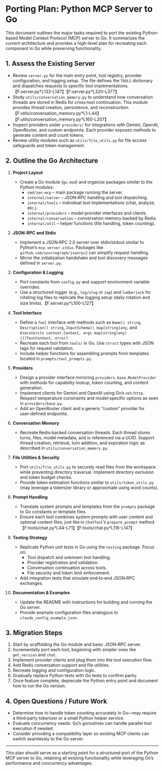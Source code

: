 # Porting Plan: Python MCP Server to Go

This document outlines the major tasks required to port the existing Python-based Model Context Protocol (MCP) server to Go. It summarizes the current architecture and provides a high-level plan for recreating each component in Go while preserving functionality.

## 1. Assess the Existing Server
- Review `server.py` for the main entry point, tool registry, provider configuration, and logging setup. The file defines the `TOOLS` dictionary and dispatches requests to specific tool implementations.【F:server.py†L133-L147】【F:server.py†L320-L377】
- Study `utils/conversation_memory.py` to understand how conversation threads are stored in Redis for cross‑tool continuation. This module provides thread creation, persistence, and reconstruction.【F:utils/conversation_memory.py†L1-L44】【F:utils/conversation_memory.py†L160-L207】
- Inspect providers under `providers/` for integrations with Gemini, OpenAI, OpenRouter, and custom endpoints. Each provider exposes methods to generate content and count tokens.
- Review utility modules such as `utils/file_utils.py` for file access safeguards and token management.

## 2. Outline the Go Architecture
1. **Project Layout**
   - Create a Go module (`go.mod`) and organize packages similar to the Python modules:
     - `cmd/zen-mcp` – main package running the server.
     - `internal/server` – JSON‑RPC handling and tool dispatching.
     - `internal/tools` – individual tool implementations (chat, analyze, etc.).
     - `internal/providers` – model provider interfaces and clients.
     - `internal/conversation` – conversation memory backed by Redis.
     - `internal/util` – helper functions (file handling, token counting).

2. **JSON‑RPC and Stdio**
   - Implement a JSON‑RPC 2.0 server over stdin/stdout similar to Python’s `mcp.server.stdio`. Packages like `github.com/sourcegraph/jsonrpc2` can simplify request handling.
   - Mirror the initialization handshake and tool discovery messages defined in `server.py`.

3. **Configuration & Logging**
   - Port constants from `config.py` and support environment variable overrides.
   - Use a structured logger (e.g., `log/slog` or `zap`) and `lumberjack` for rotating log files to replicate the logging setup (daily rotation and size limits).【F:server.py†L100-L127】

4. **Tool Interface**
   - Define a `Tool` interface with methods such as `Name() string`, `Description() string`, `InputSchema() map[string]any`, and `Execute(ctx context.Context, args map[string]any) ([]TextContent, error)`.
   - Recreate each tool from `tools/` in Go. Use `struct` types with JSON tags for request validation.
   - Include helper functions for assembling prompts from templates located in `prompts/tool_prompts.py`.

5. **Providers**
   - Design a provider interface mirroring `providers.base.ModelProvider` with methods for capability lookup, token counting, and content generation.
   - Implement clients for Gemini and OpenAI using Go’s `net/http`. Respect temperature constraints and model‑specific options as seen in `providers/base.py`.
   - Add an OpenRouter client and a generic “custom” provider for user‑defined endpoints.

6. **Conversation Memory**
   - Recreate Redis‑backed conversation threads. Each thread stores turns, files, model metadata, and is referenced via a UUID. Support thread creation, retrieval, turn addition, and expiration logic as described in `utils/conversation_memory.py`.

7. **File Utilities & Security**
   - Port `utils/file_utils.py` to securely read files from the workspace while preventing directory traversal. Implement directory exclusion and token budget checks.
   - Provide token estimation functions similar to `utils/token_utils.py` (may leverage a tokenizer library or approximate using word counts).

8. **Prompt Handling**
   - Translate system prompts and templates from the `prompts` package to Go constants or template files.
   - Ensure each tool combines system prompts with user content and optional context files, just like in `ChatTool`’s `prepare_prompt` method.【F:tools/chat.py†L44-L71】【F:tools/chat.py†L116-L147】

9. **Testing Strategy**
   - Replicate Python unit tests in Go using the `testing` package. Focus on:
     - Tool dispatch and unknown tool handling.
     - Provider registration and validation.
     - Conversation continuation across tools.
     - File security and token limit enforcement.
   - Add integration tests that simulate end‑to‑end JSON‑RPC exchanges.

10. **Documentation & Examples**
    - Update the README with instructions for building and running the Go server.
    - Provide example configuration files analogous to `claude_config_example.json`.

## 3. Migration Steps
1. Start by scaffolding the Go module and basic JSON‑RPC server.
2. Incrementally port each tool, beginning with simpler ones like `get_version` and `chat`.
3. Implement provider clients and plug them into the tool execution flow.
4. Add Redis conversation support and file utilities.
5. Recreate logging and configuration logic.
6. Gradually replace Python tests with Go tests to confirm parity.
7. Once feature complete, deprecate the Python entry point and document how to run the Go version.

## 4. Open Questions / Future Work
- Determine how to handle token counting accurately in Go—may require a third‑party tokenizer or a small Python helper service.
- Evaluate concurrency needs: Go’s goroutines can handle parallel tool execution if needed.
- Consider providing a compatibility layer so existing MCP clients can switch seamlessly to the Go server.

---
This plan should serve as a starting point for a structured port of the Python MCP server to Go, retaining all existing functionality while leveraging Go’s performance and concurrency advantages.
